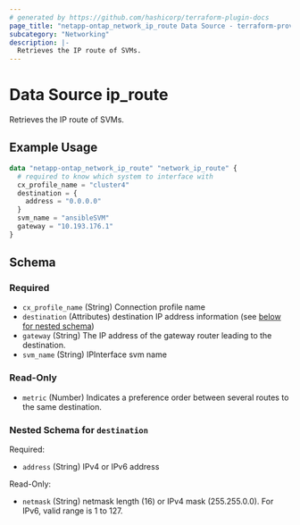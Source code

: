 ```yaml
---
# generated by https://github.com/hashicorp/terraform-plugin-docs
page_title: "netapp-ontap_network_ip_route Data Source - terraform-provider-netapp-ontap"
subcategory: "Networking"
description: |-
  Retrieves the IP route of SVMs.
---
```


# Data Source ip_route

Retrieves the IP route of SVMs.

## Example Usage
```terraform
data "netapp-ontap_network_ip_route" "network_ip_route" {
  # required to know which system to interface with
  cx_profile_name = "cluster4"
  destination = {
    address = "0.0.0.0"
  }
  svm_name = "ansibleSVM"
  gateway = "10.193.176.1"
}
```


<!-- schema generated by tfplugindocs -->
## Schema

### Required

- `cx_profile_name` (String) Connection profile name
- `destination` (Attributes) destination IP address information (see [below for nested schema](#nestedatt--destination))
- `gateway` (String) The IP address of the gateway router leading to the destination.
- `svm_name` (String) IPInterface svm name

### Read-Only

- `metric` (Number) Indicates a preference order between several routes to the same destination.

<a id="nestedatt--destination"></a>
### Nested Schema for `destination`

Required:

- `address` (String) IPv4 or IPv6 address

Read-Only:

- `netmask` (String) netmask length (16) or IPv4 mask (255.255.0.0). For IPv6, valid range is 1 to 127.


